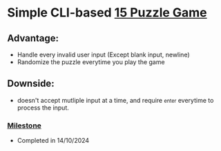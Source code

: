 <h1>Simple CLI-based <a href="https://en.wikipedia.org/wiki/15_puzzle">15 Puzzle Game</a> </h1>
<h2>Advantage:</h2>
<ul>
  <li>Handle every invalid user input (Except blank input, newline)</li>
  <li>Randomize the puzzle everytime you play the game</li>
</ul>

<h2>Downside:</h2>
<ul>
  <li>doesn't accept mutliple input at a time, and require <small>enter</small> everytime to process the input.</li>
</ul>

<h3><ins>Milestone</ins></h3>
<ul>
  <li>Completed in 14/10/2024</li>
</ul>
